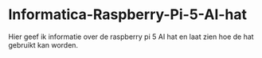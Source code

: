 # Informatica-Raspberry-Pi-5-AI-hat
Hier geef ik informatie over de raspberry pi 5 AI hat en laat zien hoe de hat gebruikt kan worden.
